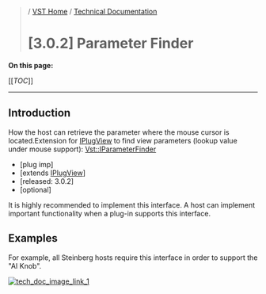 >/ [VST Home](../../../) / [Technical Documentation](../../Index.md)
>
># [3.0.2] Parameter Finder

**On this page:**

[[_TOC_]]

---

## Introduction

How the host can retrieve the parameter where the mouse cursor is located.Extension for [IPlugView](https://steinbergmedia.github.io/vst3_doc/base/classSteinberg_1_1IPlugView.html) to find view parameters (lookup value under mouse support): [Vst::IParameterFinder](https://steinbergmedia.github.io/vst3_doc/vstinterfaces/classSteinberg_1_1Vst_1_1IParameterFinder.html)

- [plug imp]
- [extends [IPlugView](https://steinbergmedia.github.io/vst3_doc/base/classSteinberg_1_1IPlugView.html)]
- [released: 3.0.2]
- [optional]

It is highly recommended to implement this interface. A host can implement important functionality when a plug-in supports this interface.

## Examples

For example, all Steinberg hosts require this interface in order to support the "AI Knob".

[![tech_doc_image_link_1](../../../../resources/tech_doc_30.png)](https://www.steinberg.net/de/cc121/)
